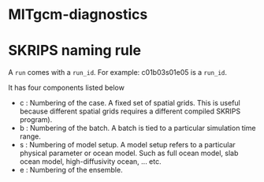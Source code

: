# MITgcm-diagnostics



# SKRIPS naming rule

A `run` comes with a `run_id`. For example: c01b03s01e05 is a `run_id`.

It has four components listed below

- c : Numbering of the case. A fixed set of spatial grids. This is useful because
      different spatial grids requires a different compiled SKRIPS program).
- b : Numbering of the batch. A batch is tied to a particular simulation time range.
- s : Numbering of model setup. A model setup refers to a particular physical parameter
      or ocean model. Such as full ocean model, slab ocean model, high-diffusivity ocean, 
      ... etc.
- e : Numbering of the ensemble.
